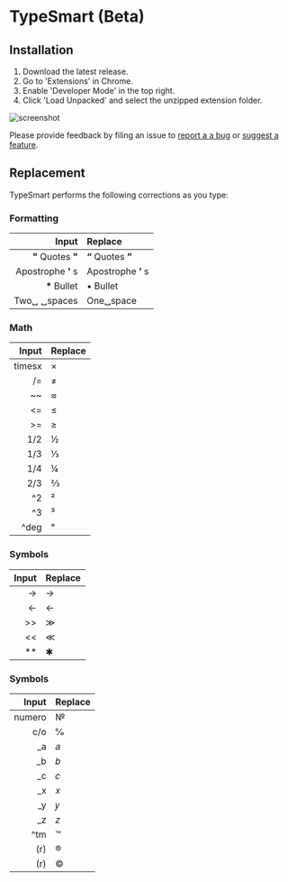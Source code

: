 # TypeSmart (Beta)

## Installation

1. Download the latest release.
2. Go to 'Extensions' in Chrome.
3. Enable 'Developer Mode' in the top right.
4. Click 'Load Unpacked' and select the unzipped extension folder.

![screenshot](https://camo.githubusercontent.com/edc65aa854e00ac2021a8bda200bc7b606a6ed14/68747470733a2f2f692e696d6775722e636f6d2f786463686451612e706e67)

Please provide feedback by filing an issue to [report a a bug](https://github.com/round/TypeSmart-beta/issues/new?labels=bug&template=bug.md) or [suggest a feature](https://github.com/round/TypeSmart-beta/issues/new?labels=feature&template=feature.md).


## Replacement

TypeSmart performs the following corrections as you type:

### Formatting

Input|Replace
-:|:-
**"** Quotes **"**|**“** Quotes **”**
Apostrophe **'** s|Apostrophe **’** s
|__*__ Bullet|• Bullet
Two␣ ␣spaces|One␣space

### Math

Input|Replace
-:|:-
timesx|×
/=|≠
~~ |≈
<=|≤
|>=|≥
1/2|½
1/3|⅓
1/4|¼
2/3|⅔
^2|²
^3|³|
^deg|°

### Symbols

Input|Replace
-:|:-
->|→
<-|←
|>>|≫
<<|≪
|**|✱

### Symbols

Input|Replace
-:|:-
numero|№
c/o|℅
_a|𝑎
_b|𝑏
_c|𝑐
_x|𝑥
_y|𝑦
_z|𝑧
^tm|™
(r)|®
(r)|©
